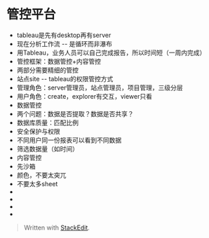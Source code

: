 

# 管控平台
- tableau是先有desktop再有server
- 现在分析工作流 -- 是循环而非瀑布
- 用Tableau，业务人员可以自己完成报告，所以时间短（一周内完成）
- 管控框架：数据管控+内容管控
- 两部分需要精细的管控
- 站点site -- tableau的权限管控方式
- 管理角色：server管理员，站点管理员，项目管理，三级分层
- 用户角色：create，explorer有交互，viewer只看
- 数据管控
- 两个问题：数据是否提取？数据是否共享？
- 数据库质量：匹配比例
- 安全保护与权限
- 不同用户同一份报表可以看到不同数据
- 筛选数据量（如时间）
- 内容管控
- 先沙箱
- 颜色，不要太突兀
- 不要太多sheet
- 
- 
- 
- 

> Written with [StackEdit](https://stackedit.io/).
<!--stackedit_data:
eyJoaXN0b3J5IjpbMzUyNDQxNzcwLC00ODUyNDU1OTAsODcwMD
E1NTA1LC0yMDU3NDU2NDQ3LDEzNTg2MTY3OTNdfQ==
-->